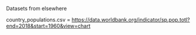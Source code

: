 Datasets from elsewhere

country_populations.csv = https://data.worldbank.org/indicator/sp.pop.totl?end=2018&start=1960&view=chart

